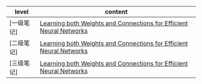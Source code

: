 
| level | content |
| ------ | ------ |
|[一级笔记]|[Learning both Weights and Connections for Efficient Neural Networks](https://github.com/ffxz/PaperNotes/blob/master/level_1/Learning_both_Weights_and_Connections_for_Efficient_Neural_Networks.md)|
|[二级笔记]|[Learning both Weights and Connections for Efficient Neural Networks](https://github.com/ffxz/PaperNotes/blob/master/level_2/Learning_both_Weights_and_Connections_for_Efficient_Neural_Networks.md)|
|[三级笔记]|[Learning both Weights and Connections for Efficient Neural Networks](https://github.com/ffxz/PaperNotes/blob/master/level_3/Learning_both_Weights_and_Connections_for_Efficient_Neural_Networks.md)|